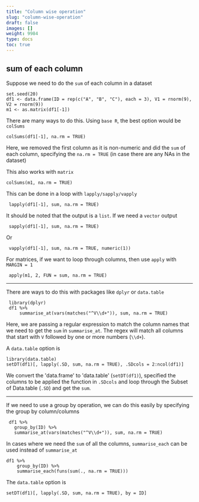 ```yaml
---
title: "Column wise operation"
slug: "column-wise-operation"
draft: false
images: []
weight: 9984
type: docs
toc: true
---
```


## sum of each column
Suppose we need to do the `sum` of each column in a dataset

    set.seed(20)
    df1 <- data.frame(ID = rep(c("A", "B", "C"), each = 3), V1 = rnorm(9), V2 = rnorm(9))
    m1 <- as.matrix(df1[-1])
There are many ways to do this.   Using `base R`, the best option would be `colSums`

    colSums(df1[-1], na.rm = TRUE)


Here, we removed the first column as it is non-numeric and did the `sum` of each column, specifying the `na.rm = TRUE` (in case there are any NAs in the dataset)

This also works with `matrix`

    colSums(m1, na.rm = TRUE)

This can be done in a loop with `lapply/sapply/vapply`

     lapply(df1[-1], sum, na.rm = TRUE)
It should be noted that the output is a `list`.  If we need a `vector` output

     sapply(df1[-1], sum, na.rm = TRUE)
    
Or 

     vapply(df1[-1], sum, na.rm = TRUE, numeric(1))

For matrices, if we want to loop through columns, then use `apply` with `MARGIN = 1`

     apply(m1, 2, FUN = sum, na.rm = TRUE)

---

There are ways to do this with packages like `dplyr` or `data.table` 

     library(dplyr)
     df1 %>%
         summarise_at(vars(matches("^V\\d+")), sum, na.rm = TRUE)
Here, we are passing a regular expression to match the column names that we need to get the `sum` in `summarise_at`.  The regex will match all columns that start with `V` followed by one or more numbers (`\\d+`).

A `data.table` option is

    library(data.table)   
    setDT(df1)[, lapply(.SD, sum, na.rm = TRUE), .SDcols = 2:ncol(df1)]

We convert the 'data.frame' to 'data.table' (`setDT(df1)`), specified the columns to be applied the function in `.SDcols` and loop through the Subset of Data.table (`.SD`) and get the `sum`.

---

If we need to use a group by operation, we can do this easily by specifying the group by column/columns

     df1 %>%
       group_by(ID) %>%   
       summarise_at(vars(matches("^V\\d+")), sum, na.rm = TRUE)
In cases where we need the `sum` of all the columns, `summarise_each` can be used instead of `summarise_at` 

    df1 %>%
        group_by(ID) %>%
        summarise_each(funs(sum(., na.rm = TRUE)))

The `data.table` option is

    setDT(df1)[, lapply(.SD, sum, na.rm = TRUE), by = ID]   

